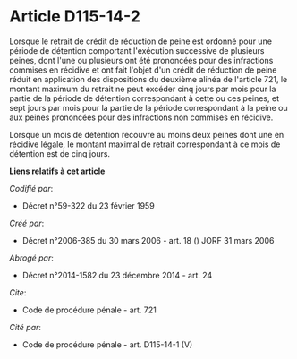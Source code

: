 # Article D115-14-2

Lorsque le retrait de crédit de réduction de peine est ordonné pour une période de détention comportant l'exécution
successive de plusieurs peines, dont l'une ou plusieurs ont été prononcées pour des infractions commises en récidive et ont
fait l'objet d'un crédit de réduction de peine réduit en application des dispositions du deuxième alinéa de l'article 721, le
montant maximum du retrait ne peut excéder cinq jours par mois pour la partie de la période de détention correspondant à
cette ou ces peines, et sept jours par mois pour la partie de la période correspondant à la peine ou aux peines prononcées
pour des infractions non commises en récidive. 

Lorsque un mois de détention recouvre au moins deux peines dont une en récidive légale, le montant maximal de retrait
correspondant à ce mois de détention est de cinq jours.

**Liens relatifs à cet article**

_Codifié par_:

  - Décret n°59-322 du 23 février 1959

_Créé par_:

  - Décret n°2006-385 du 30 mars 2006 - art. 18 () JORF 31 mars 2006

_Abrogé par_:

  - Décret n°2014-1582 du 23 décembre 2014 - art. 24

_Cite_:

  - Code de procédure pénale - art. 721

_Cité par_:

  - Code de procédure pénale - art. D115-14-1 (V)
